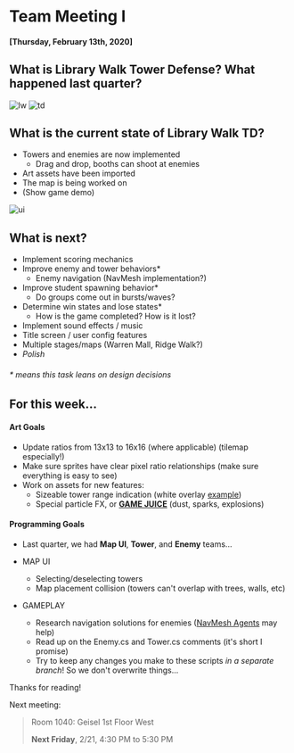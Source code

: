 # Team Meeting I
#### [Thursday, February 13th, 2020]

## What is Library Walk Tower Defense? What happened last quarter?
![lw](https://lh3.googleusercontent.com/proxy/-JZ4mKEmBIshn9tauiCcBPfkLmC3kxLT1itUt_Dyb3434dSwg08EM418MrbonXymY_AnEy-xrDKi6e4JVjO5cifMknTj9A4ZTSnyE9rG1uYpeRrASdmXp0w65-tV)
![td](https://lh3.googleusercontent.com/proxy/4PwIir0sFx5qNDN9qlnHHcpJVIh3AWc5Ovvgalp8E9Z2tGtyC7XEfH6YeoWDtM8gbvehh6QBxsI6418GcW73itKWYokQ_NTamRaO5x7d)

## What is the current state of Library Walk TD?
- Towers and enemies are now implemented
  - Drag and drop, booths can shoot at enemies
- Art assets have been imported
- The map is being worked on
- (Show game demo)

![ui](https://lh5.googleusercontent.com/AvZ0u_HRwZ6-6XCoDFf9pu3RX0jE5Lc7Pl6A-_hhR80P99eKB30vSKVeD2SyB_xzZmr3r7GLDCc8OiMuBq7sT9P16WJtXmLb-xh802Fw2j2H0j0CVSKWZFkSjabjyUmVQX8lAvXw)

## What is next?
- Implement scoring mechanics
- Improve enemy and tower behaviors*
  - Enemy navigation (NavMesh implementation?)
- Improve student spawning behavior*
  - Do groups come out in bursts/waves?
- Determine win states and lose states*
  - How is the game completed? How is it lost?
- Implement sound effects / music
- Title screen / user config features
- Multiple stages/maps (Warren Mall, Ridge Walk?)
- *Polish*

###### * means this task leans on design decisions

## For this week...

#### Art Goals
- Update ratios from 13x13 to 16x16 (where applicable) (tilemap especially!)
- Make sure sprites have clear pixel ratio relationships (make sure everything is easy to see)
- Work on assets for new features:
  - Sizeable tower range indication (white overlay [example](https://camo.githubusercontent.com/33932b13e9be18c7d2f8f3fa57afe73d32de4d5b/68747470733a2f2f6c68332e676f6f676c6575736572636f6e74656e742e636f6d2f70726f78792f3450774969723073467835714e444e39716c6e484863704a56496833415763354f767667616c703845395a32744774794337584566483659656f5744744d3867627665686836514278734936343138476357373369744b57596f6b515f4e54616d52614f35783764))
  - Special particle FX, or **[GAME JUICE](https://www.youtube.com/watch?v=216_5nu4aVQ)** (dust, sparks, explosions)

#### Programming Goals
- Last quarter, we had **Map UI**, **Tower**, and **Enemy** teams...

- MAP UI
  - Selecting/deselecting towers
  - Map placement collision (towers can't overlap with trees, walls, etc)
- GAMEPLAY
  - Research navigation solutions for enemies ([NavMesh Agents](https://docs.unity3d.com/Manual/nav-CreateNavMeshAgent.html) may help)
  - Read up on the Enemy.cs and Tower.cs comments (it's short I promise)
  - Try to keep any changes you make to these scripts *in a separate branch*! So we don't overwrite things...

Thanks for reading!

Next meeting:
> Room 1040: Geisel 1st Floor West
>
> **Next Friday**, 2/21, 4:30 PM to 5:30 PM

